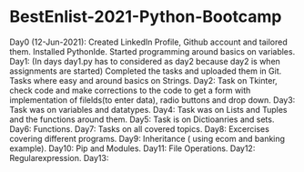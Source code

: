 # BestEnlist-2021-Python-Bootcamp
Day0 (12-Jun-2021): Created LinkedIn Profile, Github account and tailored them. Installed PythonIde. Started programming around basics on variables. 
Day1: (In days day1.py has to considered as day2 because day2 is when assignments are started) Completed the tasks and uploaded them in Git. Tasks where easy and around basics on Strings.
Day2: Task on Tkinter, check code and make corrections to the code to get a form with implementation of filelds(to enter data), radio buttons and drop down. 
Day3: Task was on variables and datatypes.
Day4: Task was on Lists and Tuples and the functions around them.
Day5: Task is on Dictioanries and sets.
Day6: Functions.
Day7: Tasks on all covered topics. 
Day8: Excercises covering different programs.
Day9: Inheritance ( using ecom and banking example).
Day10: Pip and Modules.
Day11: File Operations.
Day12: Regularexpression.
Day13:
